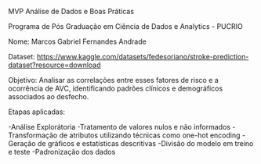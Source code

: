 MVP Análise de Dados e Boas Práticas

Programa de Pós Graduação em Ciência de Dados e Analytics - PUCRIO

Nome: Marcos Gabriel Fernandes Andrade

Dataset: https://www.kaggle.com/datasets/fedesoriano/stroke-prediction-dataset?resource=download

Objetivo: Analisar as correlações entre esses fatores de risco e a ocorrência de AVC, identificando padrões clínicos e demográficos associados ao desfecho.

Etapas aplicadas:

-Análise Explorátoria
-Tratamento de valores nulos e não informados
-Transformação de atributos utilizando técnicas como one-hot encoding
-Geração de gráficos e estatísticas descritivas
-Divisão do modelo em treino e teste
-Padronização dos dados
